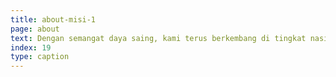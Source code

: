 ```yaml
---
title: about-misi-1
page: about
text: Dengan semangat daya saing, kami terus berkembang di tingkat nasional dan global, menghadirkan layanan yang memenuhi standar internasional. Kami juga berkomitmen pada praktik bisnis yang berkelanjutan, bertanggung jawab terhadap lingkungan dan masyarakat.
index: 19
type: caption
---
```

